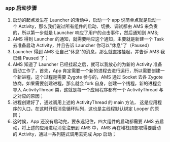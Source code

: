 ### app 启动步骤

1. 启动的起点发生在 Launcher 的活动中，启动一个 app 说简单点就是启动一个 Activity，那么我们说过所有组件的启动、切换、调试都由 AMS 来负责的，所以第一步就是 Launcher 响应了用户的点击事件，然后通知到 AMS;
2. AMS 得到 Launcher 的通知，就需要响应这个通知，主要就是新建一个 Task 去准备启动 Activity，并且告诉 Launcher 你可以"休息"了（Paused）
3. Launcher 得到 AMS 让自己"休息"的消息，那么就直接挂起，并告诉 AMS 我已经 Paused 了；
4. AMS 知道了 Launcher 已经挂起之后，就可以我放心的为新的 Activity 准备启动工作了，首先，App 肯定需要一个新的进程去进行运行，所以需要创建一个新进程，这个过程是需要 Zygote 参与的，AMS 通过 Socket 去各 Zygote 协商，如果需要创建进程，那么就会 fork 自身，创建一个线程，新的进程会导入 ActivityThread 类，这就是每一个应用程序都有一个 ActivityThread 与之对应的原因；
5. 进程创建好了，通过调用上述的 ActivityThread 的 main 方法，
   这是应用程序的入口，在这时开启消息循环队列，这也是主线程默认绑定 Looper 的原因；
6. 这时候，App 还没有启动完，要永远记住，四大组件的启动都需要 AMS 去启动，将上述的应用进程消息注册到 AMS 中，AMS 再在堆栈顶部取得要启动的 Activity，通过一系列链式调用去完成 App 启动；
